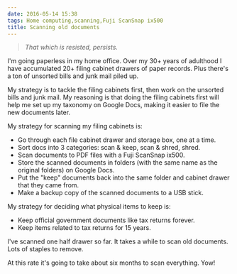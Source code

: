 ```yaml
---
date: 2016-05-14 15:38
tags: Home computing,scanning,Fuji ScanSnap ix500
title: Scanning old documents
---
```


> _That which is resisted, persists._

I'm going paperless in my home office. Over my 30+ years of adulthood I have
accumulated 20+ filing cabinet drawers of paper records. Plus there's a ton of
unsorted bills and junk mail piled up.

My strategy is to tackle the filing cabinets first, then work on the unsorted
bills and junk mail. My reasoning is that doing the filing cabinets first will
help me set up my taxonomy on Google Docs, making it easier to file the new
documents later.

My strategy for scanning my filing cabinets is:

* Go through each file cabinet drawer and storage box, one at a time.
* Sort docs into 3 categories: scan & keep, scan & shred, shred.
* Scan documents to PDF files with a Fuji ScanSnap ix500.
* Store the scanned documents in folders (with the same name as the original folders) on Google Docs.
* Put the "keep" documents back into the same folder and cabinet drawer that they came from.
* Make a backup copy of the scanned documents to a USB stick.

My strategy for deciding what physical items to keep is:

* Keep official government documents like tax returns forever.
* Keep items related to tax returns for 15 years.

I've scanned one half drawer so far. It takes a while to scan old documents.
Lots of staples to remove.

At this rate it's going to take about six months to scan everything. Yow!
